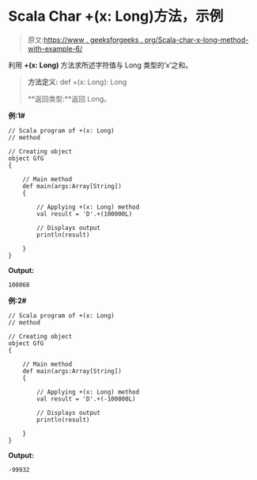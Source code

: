 # Scala Char +(x: Long)方法，示例

> 原文:[https://www . geeksforgeeks . org/Scala-char-x-long-method-with-example-6/](https://www.geeksforgeeks.org/scala-char-x-long-method-with-example-6/)

利用 **+(x: Long)** 方法求所述字符值与 Long 类型的‘x’之和。

> **方法定义:** def +(x: Long): Long
> 
> **返回类型:**返回 Long。

**例:1#**

```
// Scala program of +(x: Long)
// method

// Creating object
object GfG
{ 

    // Main method
    def main(args:Array[String])
    {

        // Applying +(x: Long) method 
        val result = 'D'.+(100000L)

        // Displays output
        println(result)

    }
} 
```

**Output:**

```
100068

```

**例:2#**

```
// Scala program of +(x: Long)
// method

// Creating object
object GfG
{ 

    // Main method
    def main(args:Array[String])
    {

        // Applying +(x: Long) method
        val result = 'D'.+(-100000L)

        // Displays output
        println(result)

    }
} 

```

**Output:**

```
-99932

```